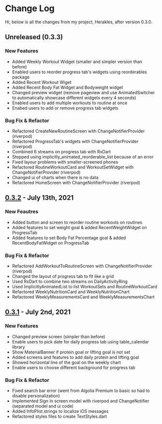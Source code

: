 # Change Log

Hi, below is all the changes from my project, Herakles, after version 0.3.0.

## Unreleased (0.3.3)
### New Features
- Added Weekly Workout Widget (smaller and simpler version than before)
- Enabled users to reorder progress tab's widgets using reorderables package
- Added Recent Workout Wiget
- Added Recent Body Fat Widget and Bodyweight widget
- Changed preview widget (remove pageview and use AnimatedSwitcher to automatically showcase different widgets every 4 seconds)
- Enabled users to add multiple workouts to routine at once
- Enabed users to add or remove progress tab widgets

### Bug Fix & Refactor
- Refactored CreateNewRoutineScreen with ChangeNotifierProvider (riverpod)
- Refactored ProgressTab's widgets with ChangeNotifierProvider (riverpod)
- Combined 6 streams on progress tab with RxDart
- Stopped using implicitly_animated_reorderable_list because of an error
- Fixed layour problems with smaller-screened phones
- Refactored RoutineWorkoutCard and WorkoutSetWidget with ChangeNotifierProvider (riverpod)
- Changed ui of charts when there is no data
- Refactored HomeScreen with ChangeNotifierProvider (riverpod) 

## [0.3.2] - July 13th, 2021
### New Feautres
- Added button and screen to reorder routine workouts on routines
- Added features to set weight goal & added RecentWeightWidget on ProgressTab
- Added features to set Body Fat Percentage goal & added RecentBodyFatWidget on ProgressTab

### Bug Fix & Refactor
- Refactored AddWorkoutToRoutineScreen with ChangeNotifierProvider (riverpod)
- Changed the layout of progress tab to fit like a grid
- Used RxDart to combine two streams on DailyActivityRing
- Used ImplicitlyAnimatedList to list WorkoutSets and RoutineWorkoutCard
- Refactored WeeklyNutritionCard and WeeklyNutritionChart
- Refactored WeeklyMeasurementsCard and WeeklyMeasurementsChart

## [0.3.1] - July 2nd, 2021
### New Features
- Changed preview screen (simpler than before)
- Enable users to pick date for daily progress tab using table_calendar library
- Show MaterialBanner if protein goal or lifting goal is not set
- Added screens and features to add daily protein and lifting goal
- Showed horizontal line of the goal on the weekly chart
- Enable users to choose different background for progress tab

### Bug Fix & Refactor
- Fixed search bar error (went from Algolia Premium to basic so had to disable personalization)
- Implemented Sign In screen model with riverpod and ChangeNotifier (separated model and ui code)
- Added InfoPlist.strings to localize iOS messages
- Refactored styles files to create TextStyles.dart

[0.3.2]: https://github.com/heeyunlee/herakless/compare/db5c6992dcc41fd9f5f11160333509e97fa42019..ea1d7a2abec9c652e2e508e1326df011b1ab2e8b
[0.3.1]: https://github.com/heeyunlee/herakless/compare/42acc8b1464d163177826bd24b6bd69e9f883173..db5c6992dcc41fd9f5f11160333509e97fa42019